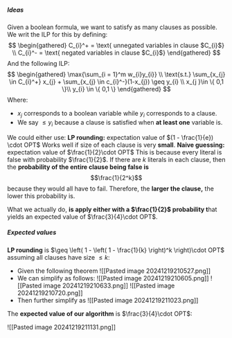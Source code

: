
##### Ideas

Given a boolean formula, we want to satisfy as many clauses as possible. We writ the ILP for this by defining: 
$$
\begin{gathered}
C_{i}^+ = \text{ unnegated variables in clause $C_{i}$} \\
C_{i}^- = \text{ negated variables in clause $C_{i}$}
\end{gathered}
$$
And the following ILP: 
$$
\begin{gathered}
\max{\sum_{i = 1}^m w_{i}y_{i}} \\ 
\text{s.t.} \sum_{x_{j} \in C_{i}^+} x_{j} + \sum_{x_{j} \in c_{i}^-}(1-x_{j}) \geq y_{i} \\
x_{j }\in \{ 0,1 \}\\
y_{i} \in \{ 0,1 \}
\end{gathered}
$$
Where: 
- $x_{j}$ corresponds to a boolean variable while $y_{i}$ corresponds to a clause.
- We say $\leq y_{i}$ because a clause is satisfied when **at least one** variable is.

We could either use:
	**LP rounding:** expectation value of  $(1 - \frac{1}{e}) \cdot OPT$
		Works well if size of each clause is very **small**.
	**Naive guessing:** expectation value of $\frac{1}{2}\cdot OPT$
		This is because every literal is false with probability $\frac{1}{2}$. 
		If there are $k$ literals in each clause, then the **probability of the entire clause being false is** $$\frac{1}{2^k}$$ because they would all have to fail.
		Therefore, the **larger the clause,** the lower this probability is.

What we actually do, **is apply either with a $\frac{1}{2}$ probability t**hat yields an expected value of $\frac{3}{4}\cdot OPT$. 

##### Expected values

**LP rounding** is $\geq \left( 1 - \left( 1 - \frac{1}{k} \right)^k \right)\cdot OPT$ assuming all clauses have size $\leq k$: 

- Given the following theorem
![[Pasted image 20241219210527.png]]
- We can simplify as follows: 
![[Pasted image 20241219210605.png]]
![[Pasted image 20241219210633.png]]
![[Pasted image 20241219210720.png]]
- Then further simplify as 
![[Pasted image 20241219211023.png]]

The **expected value of our algorithm** is $\frac{3}{4}\cdot OPT$:

![[Pasted image 20241219211131.png]]

